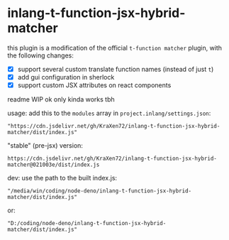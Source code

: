 # inlang-t-function-jsx-hybrid-matcher

this plugin is a modification of the official `t-function matcher` plugin, with the following changes:
- [x] support several custom translate function names (instead of just `t`)
- [x] add gui configuration in sherlock
- [x] support custom JSX attributes on react components

readme WIP ok
only kinda works tbh

usage: add this to the `modules` array in `project.inlang/settings.json`:
```
"https://cdn.jsdelivr.net/gh/KraXen72/inlang-t-function-jsx-hybrid-matcher/dist/index.js"
```
"stable" (pre-jsx) version:
```
https://cdn.jsdelivr.net/gh/KraXen72/inlang-t-function-jsx-hybrid-matcher@021003e/dist/index.js
```


dev: use the path to the built index.js:
```
"/media/win/coding/node-deno/inlang-t-function-jsx-hybrid-matcher/dist/index.js"
```
or:
```
"D:/coding/node-deno/inlang-t-function-jsx-hybrid-matcher/dist/index.js"
```
